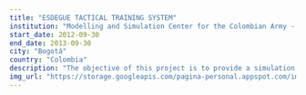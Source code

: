 ```yaml
---
title: "ESDEGUE TACTICAL TRAINING SYSTEM"
institution: "Modelling and Simulation Center for the Colombian Army - CESAC"
start_date: 2012-09-30
end_date: 2013-09-30
city: "Bogotá"
country: "Colombia"
description: "The objective of this project is to provide a simulation core to train military personnel on events of terrorism and natural disasters."
img_url: "https://storage.googleapis.com/pagina-personal.appspot.com/img_research/img_projects/esdegue.png"
---
```

